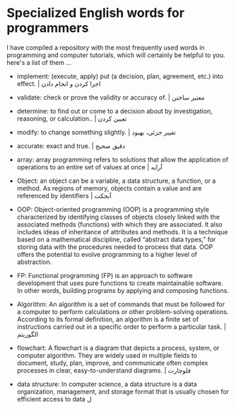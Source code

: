 # Specialized English words for programmers
I have compiled a repository with the most frequently used words in programming and computer tutorials, which will certainly be helpful to you.
here's a list of them ...

- implement: (execute, apply) put (a decision, plan, agreement, etc.) into effect. | اجرا کردن و انجام دادن
- validate: check or prove the validity or accuracy of. |  معتبر ساختن
- determine: to find out or come to a decision about by investigation, reasoning, or calculation.. | تعیین کردن
- modify: to change something slightly. | تغییر جزئی، بهبود
- accurate: exact and true. | دقیق صحیح
- array: array programming refers to solutions that allow the application of operations to an entire set of values at once | آرایه
- Object: an object can be a variable, a data structure, a function, or a method. As regions of memory, objects contain a value and are referenced by identifiers | آبجکت

- OOP: Object-oriented programming (OOP) is a programming style characterized by identifying classes of objects closely linked with the associated methods (functions) with which they are associated. It also includes ideas of inheritance of attributes and methods. It is a technique based on a mathematical discipline, called “abstract data types,” for storing data with the procedures needed to process that data. OOP offers the potential to evolve programming to a higher level of abstraction.

- FP: Functional programming (FP) is an approach to software development that uses pure functions to create maintainable software. In other words, building programs by applying and composing functions.

- Algorithm: An algorithm is a set of commands that must be followed for a computer to perform calculations or other problem-solving operations. According to its formal definition, an algorithm is a finite set of instructions carried out in a specific order to perform a particular task. | الگوریتم

- flowchart: A flowchart is a diagram that depicts a process, system, or computer algorithm. They are widely used in multiple fields to document, study, plan, improve, and communicate often complex processes in clear, easy-to-understand diagrams. | فلوچارت

- data structure: In computer science, a data structure is a data organization, management, and storage format that is usually chosen for efficient access to data
ل




